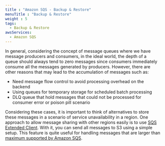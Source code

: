 ```yaml
---
title : "Amazon SQS - Backup & Restore"
menuTitle : "Backup & Restore"
weight : 5
tags:
  - Backup & Restore
awsServices:
  - Amazon SQS
---
```


In general, considering the concept of message queues where we have message producers and consumers, in the ideal world, the depth of a queue should always tend to zero messages since consumers immediately consume all the messages generated by producers. However, there are other reasons that may lead to the accumulation of messages such as:

* Need message flow control to avoid processing overhead on the backend
* Using queues for temporary storage for scheduled batch processing
* DLQ queue that hold messages that could not be processed for consumer error or poison pill scenario

Considering these cases, it is important to think of alternatives to store these messages in a scenario of service unavailability in a region.
One approach to allow message sharing with other regions easily is to use [SQS Extended Client](https://github.com/awslabs/amazon-sqs-java-extended-client-lib). With it, you can send all messages to S3 using a simple setup. This feature is quite useful for handling messages that are larger than [maximum supported by Amazon SQS](https://docs.aws.amazon.com/AWSSimpleQueueService/latest/SQSDeveloperGuide/quotas-messages.html).
